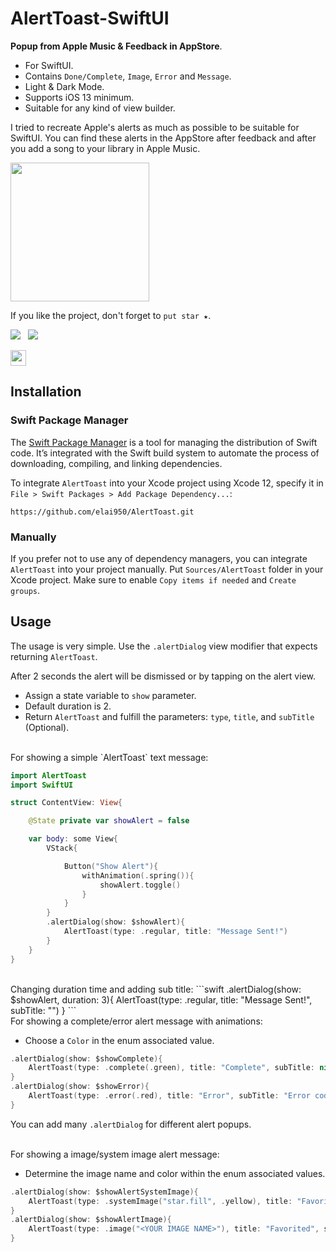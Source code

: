 # AlertToast-SwiftUI

**Popup from Apple Music & Feedback in AppStore**.

* For SwiftUI.
* Contains `Done/Complete`, `Image`, `Error` and `Message`.
* Light & Dark Mode.
* Supports iOS 13 minimum.
* Suitable for any kind of view builder.

I tried to recreate Apple's alerts as much as possible to be suitable for SwiftUI.
You can find these alerts in the AppStore after feedback and after you add a song to your library in Apple Music.

<p float="left">
    <img src="https://user-images.githubusercontent.com/37900883/107416158-d4e58500-6b1c-11eb-8b37-9701d275e9a7.gif" width="222" />
</p>

If you like the project, don't forget to `put star ★`.

<a href="mailto:elai950@gmail.com"><img src="https://img.shields.io/badge/EMAIL-ELAI-informational?style=for-the-badge&logo=minutemailer&logoColor=white"></a>&nbsp;&nbsp;&nbsp;<a href="https://www.linkedin.com/in/elai-zuberman-8120a073/" target="_blank"><img src="https://img.shields.io/badge/LINKEDIN-informational?style=for-the-badge&logo=linkedin&logoColor=white" ></a>

[<img src="https://s18955.pcdn.co/wp-content/uploads/2018/02/github.png" width="25"/>](https://github.com/elai950)

## Installation

### Swift Package Manager

The [Swift Package Manager](https://swift.org/package-manager/) is a tool for managing the distribution of Swift code. It’s integrated with the Swift build system to automate the process of downloading, compiling, and linking dependencies.

To integrate `AlertToast` into your Xcode project using Xcode 12, specify it in `File > Swift Packages > Add Package Dependency...`:

```ogdl
https://github.com/elai950/AlertToast.git
```

### Manually

If you prefer not to use any of dependency managers, you can integrate `AlertToast` into your project manually. Put `Sources/AlertToast` folder in your Xcode project. Make sure to enable `Copy items if needed` and `Create groups`.

## Usage

The usage is very simple. Use the `.alertDialog` view modifier that expects returning `AlertToast`.

After 2 seconds the alert will be dismissed or by tapping on the alert view.

- Assign a state variable to `show` parameter.
- Default duration is 2.
- Return `AlertToast` and fulfill the parameters: `type`, `title`, and `subTitle` (Optional).

<br>
For showing a simple `AlertToast` text message:

```swift 
import AlertToast
import SwiftUI

struct ContentView: View{

    @State private var showAlert = false

    var body: some View{
        VStack{

            Button("Show Alert"){
                withAnimation(.spring()){
                    showAlert.toggle()
                }
            }
        }
        .alertDialog(show: $showAlert){
            AlertToast(type: .regular, title: "Message Sent!")
        }
    }
}
```
<br>
Changing duration time and adding sub title:
```swift
.alertDialog(show: $showAlert, duration: 3){
    AlertToast(type: .regular, title: "Message Sent!", subTitle: "<YOUR SUBTITLE>")
}
```

<br>
For showing a complete/error alert message with animations:

- Choose a `Color` in the enum associated value.

```swift 
.alertDialog(show: $showComplete){
    AlertToast(type: .complete(.green), title: "Complete", subTitle: nil)
}
.alertDialog(show: $showError){
    AlertToast(type: .error(.red), title: "Error", subTitle: "Error code: 404")
}
```

You can add many `.alertDialog` for different alert popups.

<br>
For showing a image/system image alert message:

- Determine the image name and color within the enum associated values.

```swift
.alertDialog(show: $showAlertSystemImage){
    AlertToast(type: .systemImage("star.fill", .yellow), title: "Favorite", subTitle: nil)
}
.alertDialog(show: $showAlertImage){
    AlertToast(type: .image("<YOUR IMAGE NAME>"), title: "Favorited", subTitle: nil)
}
```
